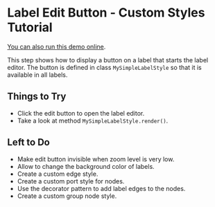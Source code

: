 <!--
 //////////////////////////////////////////////////////////////////////////////
 // @license
 // This demo file is part of yFiles for HTML 2.3.0.3.
 // Use is subject to license terms.
 //
 // Copyright (c) 2000-2020 by yWorks GmbH, Vor dem Kreuzberg 28,
 // 72070 Tuebingen, Germany. All rights reserved.
 //
 //////////////////////////////////////////////////////////////////////////////
-->
# Label Edit Button - Custom Styles Tutorial

[You can also run this demo online](https://live.yworks.com/demos/02-tutorial-custom-styles/13-label-edit-button/index.html).

This step shows how to display a button on a label that starts the label editor. The button is defined in class `MySimpleLabelStyle` so that it is available in all labels.

## Things to Try

- Click the edit button to open the label editor.
- Take a look at method `MySimpleLabelStyle.render()`.

## Left to Do

- Make edit button invisible when zoom level is very low.
- Allow to change the background color of labels.
- Create a custom edge style.
- Create a custom port style for nodes.
- Use the decorator pattern to add label edges to the nodes.
- Create a custom group node style.
